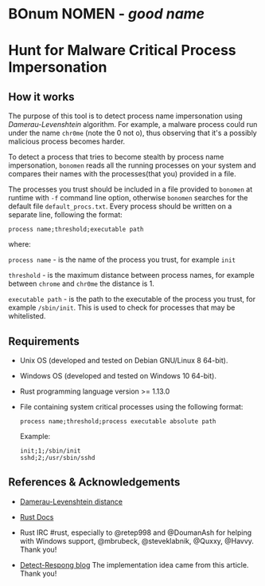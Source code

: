# BOnum NOMEN - *good name*

# Hunt for Malware Critical Process Impersonation

## How it works

The purpose of this tool is to detect process name impersonation using *Damerau-Levenshtein* algorithm.
For example, a malware process could run under the name `chr0me` (note the 0 not o), thus observing that
it's a possibly malicious process becomes harder.

To detect a process that tries to become stealth by process name impersonation, `bonomen` reads all the
running processes on your system and compares their names with the processes(that you) provided in a file.

The processes you trust should be included in a file provided to `bonomen` at runtime with `-f` command line
option, otherwise `bonomen` searches for the default file `default_procs.txt`.
Every process should be written on a separate line, following the format:

```
process name;threshold;executable path
```
     
where:
     
`process name`    - is the name of the process you trust, for example `init`
     
`threshold`       - is the maximum distance between process names, for example between `chrome` and `chr0me` the distance is 1.
     
`executable path` - is the path to the executable of the process you trust, for example `/sbin/init`. This is used to
 		    check for processes that may be whitelisted.


## Requirements

   * Unix OS (developed and tested on Debian GNU/Linux 8 64-bit).

   * Windows OS (developed and tested on Windows 10 64-bit).
   
   * Rust programming language version >= 1.13.0
   
   * File containing system critical processes using the following format:
   
     ```
     process name;threshold;process executable absolute path
     ```
     
     Example:
     
     ```
     init;1;/sbin/init
     sshd;2;/usr/sbin/sshd
     ```
    
## References & Acknowledgements

   * [Damerau-Levenshtein distance](https://en.wikipedia.org/wiki/Damerau%E2%80%93Levenshtein_distance)

   * [Rust Docs](https://www.rust-lang.org/en-US/documentation.html)

   * Rust IRC #rust, especially to @retep998 and @DoumanAsh for helping with Windows support, @mbrubeck, @steveklabnik, @Quxxy, @Havvy. Thank you!

   * [Detect-Respong blog](https://detect-respond.blogspot.ro/2016/11/hunting-for-malware-critical-process.html) The implementation idea came from this article. Thank you!